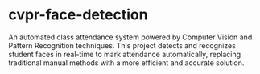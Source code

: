 # cvpr-face-detection
An automated class attendance system powered by Computer Vision and Pattern Recognition techniques. This project detects and recognizes student faces in real-time to mark attendance automatically, replacing traditional manual methods with a more efficient and accurate solution.
